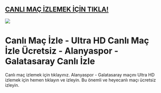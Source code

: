 ## <a href="https://shorten.is/nanotv">CANLI MAÇ İZLEMEK İÇİN TIKLA!</a>

<a href="https://shorten.is/nanotv"><img src="https://i.ibb.co/qspp8ST/011478010375.webp"></a>

# Canlı Maç İzle - Ultra HD Canlı Maç İzle Ücretsiz - Alanyaspor - Galatasaray Canlı İzle

Canlı maç izlemek için tıklayınız. Alanyaspor - Galatasaray maçını Ultra HD izlemek için hemen tıklayın ve izleyin. Bu önemli ve heyecanlı maçı ücretsiz izleyin.
